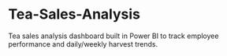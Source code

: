 # Tea-Sales-Analysis
Tea sales analysis dashboard built in Power BI to track employee performance and daily/weekly harvest trends.
